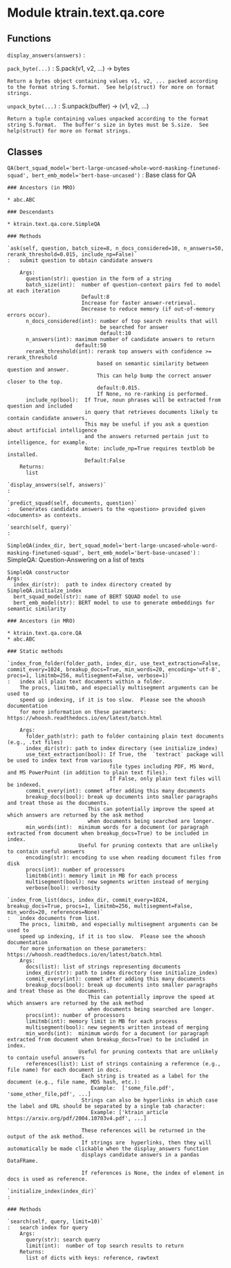 Module ktrain.text.qa.core
==========================

Functions
---------

    
`display_answers(answers)`
:   

    
`pack_byte(...)`
:   S.pack(v1, v2, ...) -> bytes
    
    Return a bytes object containing values v1, v2, ... packed according
    to the format string S.format.  See help(struct) for more on format
    strings.

    
`unpack_byte(...)`
:   S.unpack(buffer) -> (v1, v2, ...)
    
    Return a tuple containing values unpacked according to the format
    string S.format.  The buffer's size in bytes must be S.size.  See
    help(struct) for more on format strings.

Classes
-------

`QA(bert_squad_model='bert-large-uncased-whole-word-masking-finetuned-squad', bert_emb_model='bert-base-uncased')`
:   Base class for QA

    ### Ancestors (in MRO)

    * abc.ABC

    ### Descendants

    * ktrain.text.qa.core.SimpleQA

    ### Methods

    `ask(self, question, batch_size=8, n_docs_considered=10, n_answers=50, rerank_threshold=0.015, include_np=False)`
    :   submit question to obtain candidate answers
        
        Args:
          question(str): question in the form of a string
          batch_size(int):  number of question-context pairs fed to model at each iteration
                            Default:8
                            Increase for faster answer-retrieval.
                            Decrease to reduce memory (if out-of-memory errors occur).
          n_docs_considered(int): number of top search results that will
                                  be searched for answer
                                  default:10
          n_answers(int): maximum number of candidate answers to return
                          default:50
          rerank_threshold(int): rerank top answers with confidence >= rerank_threshold
                                 based on semantic similarity between question and answer.
                                 This can help bump the correct answer closer to the top.
                                 default:0.015.
                                 If None, no re-ranking is performed.
          include_np(bool):  If True, noun phrases will be extracted from question and included
                             in query that retrieves documents likely to contain candidate answers.
                             This may be useful if you ask a question about artificial intelligence
                             and the answers returned pertain just to intelligence, for example.
                             Note: include_np=True requires textblob be installed.
                             Default:False
        Returns:
          list

    `display_answers(self, answers)`
    :

    `predict_squad(self, documents, question)`
    :   Generates candidate answers to the <question> provided given <documents> as contexts.

    `search(self, query)`
    :

`SimpleQA(index_dir, bert_squad_model='bert-large-uncased-whole-word-masking-finetuned-squad', bert_emb_model='bert-base-uncased')`
:   SimpleQA: Question-Answering on a list of texts
    
    SimpleQA constructor
    Args:
      index_dir(str):  path to index directory created by SimpleQA.initialze_index
      bert_squad_model(str): name of BERT SQUAD model to use
      bert_emb_model(str): BERT model to use to generate embeddings for semantic similarity

    ### Ancestors (in MRO)

    * ktrain.text.qa.core.QA
    * abc.ABC

    ### Static methods

    `index_from_folder(folder_path, index_dir, use_text_extraction=False, commit_every=1024, breakup_docs=True, min_words=20, encoding='utf-8', procs=1, limitmb=256, multisegment=False, verbose=1)`
    :   index all plain text documents within a folder.
        The procs, limitmb, and especially multisegment arguments can be used to 
        speed up indexing, if it is too slow.  Please see the whoosh documentation
        for more information on these parameters:  https://whoosh.readthedocs.io/en/latest/batch.html
        
        Args:
          folder_path(str): path to folder containing plain text documents (e.g., .txt files)
          index_dir(str): path to index directory (see initialize_index)
          use_text_extraction(bool): If True, the  `textract` package will be used to index text from various
                                     file types including PDF, MS Word, and MS PowerPoint (in addition to plain text files).
                                     If False, only plain text files will be indexed.
          commit_every(int): commet after adding this many documents
          breakup_docs(bool): break up documents into smaller paragraphs and treat those as the documents.
                              This can potentially improve the speed at which answers are returned by the ask method
                              when documents being searched are longer.
          min_words(int):  minimum words for a document (or paragraph extracted from document when breakup_docs=True) to be included in index.
                           Useful for pruning contexts that are unlikely to contain useful answers
          encoding(str): encoding to use when reading document files from disk
          procs(int): number of processors
          limitmb(int): memory limit in MB for each process
          multisegment(bool): new segments written instead of merging
          verbose(bool): verbosity

    `index_from_list(docs, index_dir, commit_every=1024, breakup_docs=True, procs=1, limitmb=256, multisegment=False, min_words=20, references=None)`
    :   index documents from list.
        The procs, limitmb, and especially multisegment arguments can be used to 
        speed up indexing, if it is too slow.  Please see the whoosh documentation
        for more information on these parameters:  https://whoosh.readthedocs.io/en/latest/batch.html
        Args:
          docs(list): list of strings representing documents
          index_dir(str): path to index directory (see initialize_index)
          commit_every(int): commet after adding this many documents
          breakup_docs(bool): break up documents into smaller paragraphs and treat those as the documents.
                              This can potentially improve the speed at which answers are returned by the ask method
                              when documents being searched are longer.
          procs(int): number of processors
          limitmb(int): memory limit in MB for each process
          multisegment(bool): new segments written instead of merging
          min_words(int):  minimum words for a document (or paragraph extracted from document when breakup_docs=True) to be included in index.
                           Useful for pruning contexts that are unlikely to contain useful answers
          references(list): List of strings containing a reference (e.g., file name) for each document in docs.
                            Each string is treated as a label for the document (e.g., file name, MD5 hash, etc.):
                               Example:  ['some_file.pdf', 'some_other_file,pdf', ...]
                            Strings can also be hyperlinks in which case the label and URL should be separated by a single tab character:
                               Example: ['ktrain_article        https://arxiv.org/pdf/2004.10703v4.pdf', ...]
        
                            These references will be returned in the output of the ask method.
                            If strings are  hyperlinks, then they will automatically be made clickable when the display_answers function
                            displays candidate answers in a pandas DataFRame.
        
                            If references is None, the index of element in docs is used as reference.

    `initialize_index(index_dir)`
    :

    ### Methods

    `search(self, query, limit=10)`
    :   search index for query
        Args:
          query(str): search query
          limit(int):  number of top search results to return
        Returns:
          list of dicts with keys: reference, rawtext